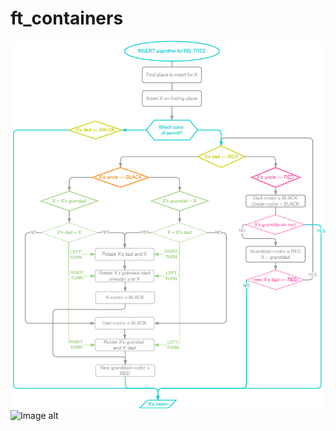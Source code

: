 # ft_containers
![Image alt](https://github.com/0LinaSt0/ft_containers/raw/root/illustrations/Insert_to_RB_TREE.png)
![Image alt](https://viewer.diagrams.net/?tags=%7B%7D&highlight=0000ff&edit=_blank&layers=1&nav=1&title=%D0%94%D0%B8%D0%B0%D0%B3%D1%80%D0%B0%D0%BC%D0%BC%D0%B0%20%D0%B1%D0%B5%D0%B7%20%D0%BD%D0%B0%D0%B7%D0%B2%D0%B0%D0%BD%D0%B8%D1%8F.drawio#R7V1bd5u4Fv41XjPzEBZCIOCxTZy266SXSdPT5rzMIjaxOcUmg0kTz68fCQNGF7AMAhPHeWhtAQKz9e397YukETxfPL%2BLvYf5x2jqhyNDnz6P4MXIMAB0DPwfaVlvWhzH3DTM4mCanbRt%2BBr842eNetb6GEz9FXViEkVhEjzQjZNoufQnCdXmxXH0RJ92H4X0XR%2B8mc81fJ14Id%2F6PZgm8%2BxXGPa2%2Fb0fzOb5nQFyN0fuvMnPWRw9LrP7jQx4mf5tDi%2B8vK%2Fsh67m3jR6KjXB8Qiex1GUbD4tns%2F9kLzb%2FLVtrrusOFo8d%2BwvE5kL1jfh8%2Bf%2FPYU3P5Ors%2FH78SP6YJ5lvfzywkc%2F%2Fxnpwybr%2FAX5U%2Fy%2Bsq9RnMyjWbT0wvG29W36EnxyGx1%2F255zFUUPuBHgxv%2F7SbLOhO89JhFumieLMDt6Hy2T8yiM4vSOUNfT1wjfrpI4%2BumXjrjpX3rEi5M3RPz4wDJa%2BnnbZRCG2YP4yylzBm4pHedfYPY2VtFjPPFr3hrMxqkXz%2Fyk5rwMCeQNlm6QieedHy38JF7jE2I%2F9JLgFz0ivWxgz4rztsLFHzL57iFrQ62sgRJZK5Vo3XghR3KAG69Q%2BlAgfRQmmUTw5xn5%2FOHT1%2FH1Dbl%2FOIviIJkvUp0a43%2Bv3%2F51cz0e51fhhyhfyA%2BlMMQqnMjoaR4k%2FtcHL32pT9iK0AOCE5qun%2BM%2FodA4RZGdWSnMX36c%2BM%2B1rz87CnWgOc7mqnXetPn6tLULhpm1zUs2wdI7kpnJyewywOYG%2F9KQvE1iKUkXyxX%2BlYWcfnCioDG7rzgKDFUjVxpbe4jDRKw4XIsTB7AE4jC7EofDy%2BNkLXfrQQepVoTZpV%2BigCigfMiYBodgwI6FjXLPLmSGQ%2FEkLUaIdbKxJT3gPwfJD3KdZmXfbrMnJJ8vnvNbki%2Fr1qzMPI3Hqp9aGo8fcmuB7YQeLYnZwDYlWM62ZuU4zQewDm0%2FXN5%2BfJ8HkznmUN6CvMfl3Yr8N0nfEnHnNlTrLs5ZVnRfejGXnKSwi%2FlAPs79Zw9rDHzBgx8H%2BOH9eNv6JW8ydkvzPnj2c59daHoopibH4VRI1%2BKkKyJrAPZJ1tyj0v13YTT5eTMPlpQBqEe4GgOAh0W8Ll1Evt6Wj20vS7%2B1Nxy5ltxpOVzlLp205TB0OcvB9WUhgSZk%2Btr8cK4vPBa8dem0B3LCqgs75fJ26sdv%2BE761CPuDmkhjfrbN1fn%2F%2BEN1Dxa3D2uGhgnoqR0nUdN0d6J%2BgJIZ3SXoQlsE7QEtsnqSnvZchK4Hl%2B8%2BPdvOrz5EDmXhsh8dCYAZ4jmA6HCuezKfNRQhcJ8lIzH1pQMxXy4suYD5F12bT8MUEGO9jUeENKaymltOSoemFGIGcqqHos53QV6%2Fa%2FIDbz4fPxh87xKTRrQjyrerpgPDhvQtiygdacnQggJIdSLP0CNZwiZDmXhbRqOZprbbnWL7ndwPBHoojTGCVQpqMCxgMrtB1TI1rXS2GdBZVjNQIUQxKAaPJB4urnh%2B4%2FLSehTPtfVG6U%2B1%2BUlUWQ8iIr2Tjg%2FyxkKkZQJvwk1YAg4f1cho2Ko75aCWr%2Fr8hJCUVC2aO9EBsioRgbld%2FUthrwWaVhWRdddNwPEAaxKc01fjOrdqh705BAhh2Y2pmQ0TZm6zX9oaYRdeNOzIvKfRveLuH9Z77IpgG9EM8hcyCqLF5jFQYBW2qYh0BaiFA7r7ypUFXyUf%2Bk%2F4YYeomUNtPbUW80LoZMvX7wk8eNl2mLoQJmcNIdW7IXoKPvqaLBXxW7wiv3T54Go9o4dhhcfViugpjCulo3XM11zTZi5ki1Ni42QBm167Oc10Tusy75RMgRoF0Vp3Gt7df440f39yt%2BRXDKZSBySc3SU2VWDt6sbRZwXxTFQzzPkeEB6YeiH0Sz2FiM6T04d%2B7I98FKT5ayMTF4zu4ZmC7JNRneKeZBxnMMy7n6rpQpKKqFe%2BwrIsCzdbpi2YDuy2IHcuVris6mthreaStFi7HU3MwIYslV4hXkfSH188eQlmb2LveV0usNPSzk%2B66X9KA7Psj44%2BR%2BDQ2aJwje91tQBY5BlVwe2JP2T9UPivsoImBpjBtzG9oTtqgBCbxaFr5C6HX8dwEg%2FcO6r4UhvkjNrw7VkXdk8S7aHJ%2Bu4RpbLaQsYlxnjeRx3b7i4FpVYM%2BhuDVcKOjIOqbL6w4G6I4VfeIgo0YuAlitrd6SR1RJFFl9cCOyivlNx3ZTFT3Ngaqc6Km4yqhKXGd0dlYLg6RR3jv0eZRSckkThvh40BA75EPgwiMOBtduLKJopcNZJDNyxTaCEOdjI1QCqqqRBqGklDRPGQSx%2Fb8Ec9tW0js6A260vUWXPH2aNKuR5zyDyY8MoqBt4fmwP3SA7b2mrGxBCthLdYDmQBg7rOUtPZHIrYk%2BKORXaE%2Bns%2BRasRzoXnIYts3LqtIHiqPUx8YRGugBQmmCrGNQX10p7QT3OfXepYY4tYjPck64gszBLd9G3mx9%2F%2F%2FVxmvz5%2BdvTdH128fP7f78DwcpJaXw%2FTwpk6%2BHoJQ9IFO9v7PG49oVu2wIrmbd3Eut3XM0t%2FTm0OE1hfU93hZtCufDshRGBQEYvXi4Q0YIZoFwGmZI5cUqZ0l2HNyR1KrFzO%2BKi2olPXGBNemajDjTLKqGImfokWcjUyYwN4Qvn8z8nTPWbxJHGBuwHG5Zeiw2zOTZAPTbYspyDY6NqLtMwOUA%2F0egd9M0dAE0AvE47RZ9aMoUOPM46yJV14fmtsR7f3i7czzMnOvvz1%2Ff7X1NpXViqzAb5NOSW%2BvHM0UxIYYCCAGo6wdPqJw7F3gbUh6GY022zJg3YUVRJDHI%2BqDSM%2FNMwUD6Y%2FJMsysXegOw6CKUAswHUJJ8ghJpTWsSADjc7dkOUF%2FGqPWHeRfIJMiU0jC5onRwSy3SgNTFHW1hZ52fvRGBPC5EABDSdzlSarKssizBRX2yQuOvALl%2FzXRPZPXhUtx%2FPYUeA0dW13NU8pPMgqPs%2B8YoBxhlrcdcJsVCVuTZsoFm0fsI%2BQzH4266lhgkF15ci12EvvtCnMyCoYj95%2FO18gS5yzNKYVeTyOw5U4wsgQPsC9JoE2BdojF4LNUZvFx4B9zi7ogNoj%2FCAMrQPtJ7kqDyI3Sa0r0WrTWwuq2mjRUgl0g3LBgZy8mrHvYtBTJHPIItEZQObTzhcR4mX%2BLSroHvpZj0D2JCnH8cBq5XCByjUpOSmCypW7BHLip%2BpcFJC%2FRN%2B6dyp3o%2B2whRZM5mx6rSoJUCglGegQ5BIJ7QDmo4JLQeY7BLuHesqwfwPRldtq6V%2Bz9RWGPvedP3HSYONKhay6lWD5dxYsHXf6sFbUoJBfz9G2yUK4BsClNnd78DCfeC76wYpYiAfAHD%2FSN9ZfkW%2BcsH1h3fvb%2FgFDW6%2BXX8qbf23uXHV1n9HqU6rw3JNfbE2Y%2FpwIRbMttw8N6CAMjLzXiyTZ3N7kUOrUg9jH0jTjX31cJ%2FhkXxm4OvjKjXgarWFUH%2BAVIczBSkahaBKszSqQbVvuIPdMSdfd676oZnzbbWz6cTo5ROmV%2BPLSlsqwPWVd%2BeHNBa9MJiR8TfB4y1dhI6QmWDihW%2ByA4tgOt3A3l8F%2F3h3aX9kMGfvFHduvR1ZFwK2lYOOH9O12inbiT271ahYJU6eZp3pGtBteiAZSiyKJeqzB8UtqnjvjKLVjaoTQ%2BuZoXW2al87ViftRxeszjSQGgyaVl0g0DKVBAKhCzUAKm8iWUfQK7l7tdFwCVwOiaj1FYKqIjX7l6qZKrDQlpPl9bTdcixB5L0uYPHySJY9fJLF7C4HzA5oVl1mef9NFF5t9NIWbYvcVfRSKDO%2Bwu7EjIdogY%2BRGQsHpPT6owUztoGyeCdrMpvuy%2BmammmXgjK032tLro%2FQRWWKyWTV8oWQVNECoUwHOeF8IMBWT637BbbsTLO%2B1hUmAVHIlIU2Xageo4XCMc3cZWHcdzS1F0jzlaIvlujXqaxB83x6lAMA%2ByL6rzZUcqDCQaEQespXQR1qplWlA1HToAgp8HGrKRIieas%2BinLqXm152tHJjd26sY5mlta1YNcPRz2WFNYyDZmSKt5eZSVVv40qJpQdq1D52IRzcEEOclGdI7MzZYJfF9UbDMEn5ZxONSlvOt017bbUK1OjYbPVpx2bIMG6DJ%2FSjUxn0psevRbNVWuOHNktkLrTYjybOGmxVlVjfWk%2B0bYwtWDtXPUBQ9MrU%2FdOPqGrARenO2JJfce6TrAN8AkhXQXxDupLGnXj1248dZudSNrRkk%2FsfewdmwYU%2B1s3PN%2FZsVQ597vrlipXBlbRdIcBgHUQq5AP25zZvDlruVlJ24SbbdUskek0XpIcmPUddaQPet5EBH9N924qnY55%2FPxjNCVx9fG%2F)

